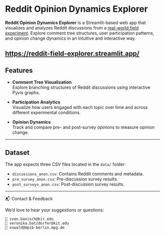 # Reddit Opinion Dynamics Explorer

**Reddit Opinion Dynamics Explorer** is a Streamlit-based web app that visualizes and analyzes Reddit discussions from a [real-world field experiment](https://github.com/lfoswald/reddit-discussion-field-experiment). Explore comment tree structures, user participation patterns, and opinion change dynamics in an intuitive and interactive way.

https://reddit-field-explorer.streamlit.app/
---

## Features

- **Comment Tree Visualization**  
  Explore branching structures of Reddit discussions using interactive Pyvis graphs.

- **Participation Analytics**  
  Visualize how users engaged with each topic over time and across different experimental conditions.

- **Opinion Dynamics**  
  Track and compare pre- and post-survey opinions to measure opinion change.

---

## Dataset

The app expects three CSV files located in the `data/` folder:
- `discussions_anon.csv`: Contains Reddit comments and metadata.
- `pre_survey_anon.csv`: Pre-discussion survey results.
- `post_surveys_anon.csv`: Post-discussion survey results.
---


📬 Contact & Feedback

We’d love to hear your suggestions or questions:

    📧 sven.banisch@kit.edu
    📧 veronika.batzdorfer@kit.edu
    📧 oswald@mpib-berlin.mpg.de



